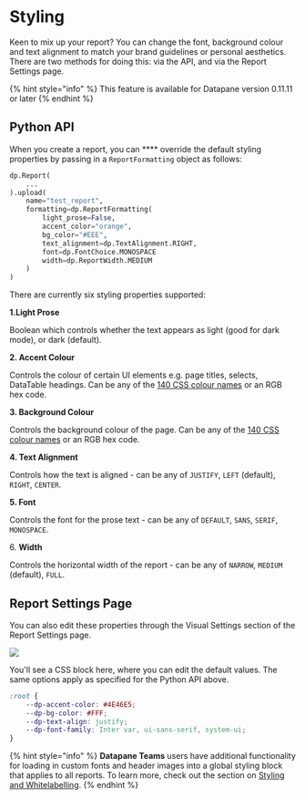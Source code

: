 # Styling

Keen to mix up your report? You can change the font, background colour and text alignment to match your brand guidelines or personal aesthetics. There are two methods for doing this: via the API, and via the Report Settings page.&#x20;

{% hint style="info" %}
This feature is available for Datapane version 0.11.11 or later
{% endhint %}

## Python API

When you create a report, you can **** override the default styling properties by passing in a `ReportFormatting` object as follows:&#x20;

```python
dp.Report(
    ...
).upload(
    name="test_report",
    formatting=dp.ReportFormatting(
        light_prose=False, 
        accent_color="orange", 
        bg_color="#EEE", 
        text_alignment=dp.TextAlignment.RIGHT,
        font=dp.FontChoice.MONOSPACE
        width=dp.ReportWidth.MEDIUM
    )
)
```

There are currently six styling properties supported:&#x20;

**1.Light Prose**

Boolean which controls whether the text appears as light (good for dark mode), or dark (default).&#x20;

**2. Accent Colour**

Controls the colour of certain UI elements e.g. page titles, selects, DataTable headings. Can be any of the [140 CSS colour names](https://htmlcolorcodes.com/color-names/) or an RGB hex code. &#x20;

**3. Background Colour**

Controls the background colour of the page.  Can be any of the [140 CSS colour names](https://htmlcolorcodes.com/color-names/) or an RGB hex code. &#x20;

**4. Text Alignment**

Controls how the text is aligned - can be any of `JUSTIFY`, `LEFT` (default),   `RIGHT`, `CENTER`.&#x20;

**5. Font**

Controls the font for the prose text - can be any of `DEFAULT`, `SANS`, `SERIF`, `MONOSPACE`.&#x20;

6\. **Width**&#x20;

Controls the horizontal width of the report - can be any of `NARROW`, `MEDIUM` (default), `FULL`.&#x20;

## Report Settings Page

You can also edit these properties through the Visual Settings section of the Report Settings page.&#x20;

![](../../.gitbook/assets/screenshot-2021-07-26-at-11.28.53.png)

You'll see a CSS block here, where you can edit the default values. The same options apply as specified for the Python API above.&#x20;

```css
:root {
    --dp-accent-color: #4E46E5;
    --dp-bg-color: #FFF;
    --dp-text-align: justify;
    --dp-font-family: Inter var, ui-sans-serif, system-ui;
}
```

{% hint style="info" %}
**Datapane Teams** users have additional functionality for loading in custom fonts and header images into a global styling block that applies to all reports. To learn more, check out the section on [Styling and Whitelabelling](../../datapane-teams/styling.md).&#x20;
{% endhint %}
